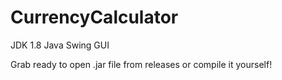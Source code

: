 # CurrencyCalculator
JDK 1.8
Java Swing GUI

Grab ready to open .jar file from releases or compile it yourself!
